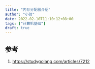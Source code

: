 ```yaml
---
title: "内存分配器介绍"
author: "小贺"
date: 2022-02-10T11:10:12+08:00
tags: ["计算机基础"]
draft: true
---
```


## 参考

1. https://studygolang.com/articles/7212